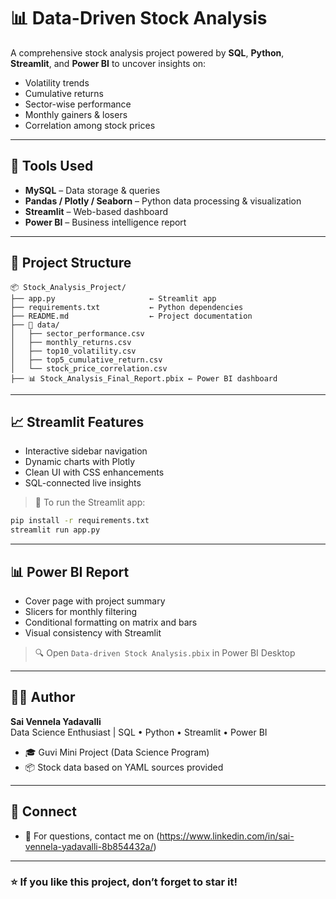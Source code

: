 # 📊 Data-Driven Stock Analysis

A comprehensive stock analysis project powered by **SQL**, **Python**, **Streamlit**, and **Power BI** to uncover insights on:

- Volatility trends
- Cumulative returns
- Sector-wise performance
- Monthly gainers & losers
- Correlation among stock prices

---

## 🚀 Tools Used

- **MySQL** – Data storage & queries
- **Pandas / Plotly / Seaborn** – Python data processing & visualization
- **Streamlit** – Web-based dashboard
- **Power BI** – Business intelligence report

---

## 🧱 Project Structure

```
📦 Stock_Analysis_Project/
├── app.py                     ← Streamlit app
├── requirements.txt           ← Python dependencies
├── README.md                  ← Project documentation
├── 📂 data/
│   ├── sector_performance.csv
│   ├── monthly_returns.csv
│   ├── top10_volatility.csv
│   ├── top5_cumulative_return.csv
│   └── stock_price_correlation.csv
├── 📊 Stock_Analysis_Final_Report.pbix ← Power BI dashboard
```

---

## 📈 Streamlit Features

- Interactive sidebar navigation
- Dynamic charts with Plotly
- Clean UI with CSS enhancements
- SQL-connected live insights

> 📂 To run the Streamlit app:
```bash
pip install -r requirements.txt
streamlit run app.py
```

---

## 📊 Power BI Report

- Cover page with project summary
- Slicers for monthly filtering
- Conditional formatting on matrix and bars
- Visual consistency with Streamlit

> 🔍 Open `Data-driven Stock Analysis.pbix` in Power BI Desktop

---

## 🙋‍♀️ Author
**Sai Vennela Yadavalli**  
Data Science Enthusiast | SQL • Python • Streamlit • Power BI
* 🎓 Guvi Mini Project (Data Science Program)
* 📦 Stock data based on YAML sources provided

---
## 🔗 Connect

* 💬 For questions, contact me on (https://www.linkedin.com/in/sai-vennela-yadavalli-8b854432a/)
---

### ⭐ If you like this project, don’t forget to star it!
